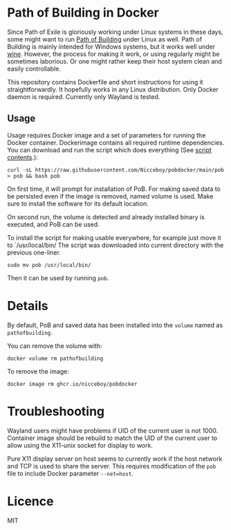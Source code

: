 # Path of Building in Docker

Since Path of Exile is gloriously working under Linux systems in these days, some might want to run [Path of Building](https://github.com/PathOfBuildingCommunity/PathOfBuilding) under Linux as well.
Path of Building is mainly intended for Windows systems, but it works well under [wine](https://www.winehq.org/).
However, the process for making it work, or using regularly might be sometimes laborious.
Or one might rather keep their host system clean and easily controllable.

This repository contains Dockerfile and short instructions for using it straightforwardly.
It hopefully works in any Linux distribution.
Only Docker daemon is required.
Currently only Wayland is tested.

## Usage

Usage requires Docker image and a set of parameters for running the Docker container.
Dockerimage contains all required runtime dependencies.
You can download and run the script which does everything (See [script contents](https://github.com/Nicceboy/pobdocker/blob/main/pob).):

```console
curl -sL https://raw.githubusercontent.com/Nicceboy/pobdocker/main/pob > pob && bash pob
```
On first time, it will prompt for installation of PoB.
For making saved data to be persisted even if the image is removed, named volume is used.
Make sure to install the software for its default location.

On second run, the volume is detected and already installed binary is executed, and PoB can be used.

To install the script for making usable everywhere, for example just move it to `/usr/local/bin/
The script was downloaded into current directory with the previous one-liner.

```console
sudo mv pob /usr/local/bin/
```

Then it can be used by running `pob`.

# Details

By default, PoB and saved data has been installed into the `volume` named as `pathofbuilding`.

You can remove the volume with:

```console
docker volume rm pathofbuilding
```

To remove the image:
```console
docker image rm ghcr.io/nicceboy/pobdocker
```

# Troubleshooting

Wayland users might have problems if UID of the current user is not 1000.
Container image should be rebuild to match the UID of the current user to allow using the X11-unix socket for display to work.

Pure X11 display server on host seems to currently work if the host network and TCP is used to share the server.
This requires modification of the `pob` file to include Docker parameter `--net=host`.

# Licence

MIT




